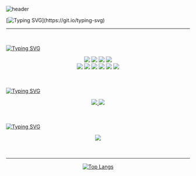 ![header](https://capsule-render.vercel.app/api?type=cylinder&color=000000&height=150&section=header&text=ANDROID%20DEVELOPER&fontColor=ffffff&fontSize=30&animation=fadeIn&fontAlignY=55)

[![Typing SVG](https://readme-typing-svg.demolab.com?font=Silkscreen&pause=1000&color=000000&center=true&width=1000&lines=Welcome+to+Chaehyun's+GitHub!)](https://git.io/typing-svg)


<hr>

<br>

[![Typing SVG](https://readme-typing-svg.demolab.com?font=Silkscreen&duration=1&pause=10000000&color=000000&center=true&width=1000&lines=%E2%8C%A8%EF%B8%8F+Tech+Stack+%F0%9F%92%BE)](https://git.io/typing-svg)

<div align=center>
  	<img src="https://img.shields.io/badge/AndroidStudio-3DDC84?style=for-the-badge&logo=AndroidStudio&logoColor=white"/>
	<img src="https://img.shields.io/badge/VisualStudioCode-007ACC?style=for-the-badge&logo=visualstudiocode&logoColor=white"/>
	<img src="https://img.shields.io/badge/ReactNative-777BB4?style=for-the-badge&logo=React&logoColor=white"/>
	<img src="https://img.shields.io/badge/Figma-F24E1E?style=for-the-badge&logo=Figma&logoColor=white"/><br>
	<img src="https://img.shields.io/badge/Kotlin-61DAFB?style=for-the-badge&logo=Kotlin&logoColor=white"/>
	<img src="https://img.shields.io/badge/Html5-E34F26?style=for-the-badge&logo=Html5&logoColor=white"/>
	<img src="https://img.shields.io/badge/Css3-1572B6?style=for-the-badge&logo=Css3&logoColor=white"/>
	<img src="https://img.shields.io/badge/TypeScript-3178C6?style=for-the-badge&logo=TypeScript&logoColor=white"/>
	<img src="https://img.shields.io/badge/Php-777BB4?style=for-the-badge&logo=Php&logoColor=white"/>
	<img src="https://img.shields.io/badge/Mysql-4479A1?style=for-the-badge&logo=Mysql&logoColor=white"/>
	
</div>

<br>
<br>

[![Typing SVG](https://readme-typing-svg.demolab.com?font=Silkscreen&duration=1&pause=10000000&color=000000&center=true&width=1000&lines=%F0%9F%93%9A+Social+%26+Portfolio+%F0%9F%8E%A8)](https://git.io/typing-svg)

<div align=center>
	<a href="https://velog.io/@chhue">
		<img src="https://img.shields.io/badge/Velog-20C997?style=for-the-badge&logo=Velog&logoColor=white" />
	</a>
  	<a href="https://play.google.com/store/apps/developer?id=Hue">
		<img src="https://img.shields.io/badge/GooglePlay-414141?style=for-the-badge&logo=googleplay&logoColor=white" />
	</a>
 
</div>

<br>
<br>

[![Typing SVG](https://readme-typing-svg.demolab.com?font=Silkscreen&duration=1&pause=10000000&color=000000&center=true&width=1000&lines=%F0%9F%93%9E+Contact+%F0%9F%93%AB)](https://git.io/typing-svg)

<div align=center>
	<a href="mailto:chhue96@gmail.com">
        	<img src="https://img.shields.io/badge/Gmail-EA4335?style=for-the-badge&logo=Gmail&logoColor=white"> 
    	</a>
</div>

<br>
<br>
<hr>

<div align=center>

[![Top Langs](https://github-readme-stats.vercel.app/api/top-langs/?username=chhue&layout=compact)](https://github.com/chhue/github-readme-stats)
	
</div>


